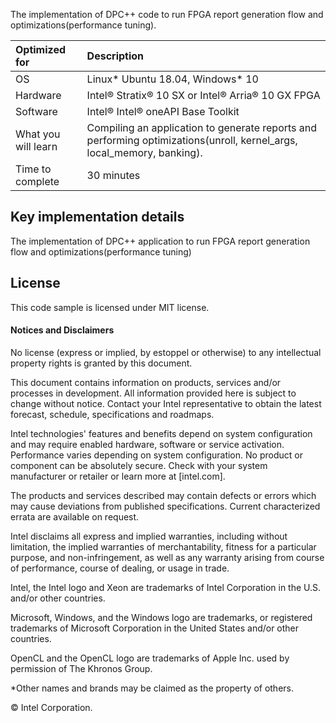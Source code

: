 The implementation of DPC++ code to run FPGA report generation flow and optimizations(performance tuning).
  
| Optimized for                       | Description
|:---                               |:---
| OS                                | Linux* Ubuntu 18.04, Windows* 10
| Hardware                          | Intel® Stratix® 10 SX or Intel® Arria® 10 GX FPGA
| Software                          | Intel&reg; Intel® oneAPI Base Toolkit
| What you will learn               | Compiling an application to generate reports and performing optimizations(unroll, kernel_args, local_memory, banking). 
| Time to complete                  | 30 minutes  
  
## Key implementation details 
The implementation of DPC++ application to run FPGA report generation flow and optimizations(performance tuning)

## License  
This code sample is licensed under MIT license. 

#### Notices and Disclaimers

No license (express or implied, by estoppel or otherwise) to any intellectual property rights is granted by this document.

This document contains information on products, services and/or processes in development. All information provided here is subject to change without notice. Contact your Intel representative to obtain the latest forecast, schedule, specifications and roadmaps.

Intel technologies' features and benefits depend on system configuration and may require enabled hardware, software or service activation. Performance varies depending on system configuration. No product or component can be absolutely secure. Check with your system manufacturer or retailer or learn more at [intel.com]. 

The products and services described may contain defects or errors which may cause deviations from published specifications. Current characterized errata are available on request.

Intel disclaims all express and implied warranties, including without limitation, the implied warranties of merchantability, fitness for a particular purpose, and non-infringement, as well as any warranty arising from course of performance, course of dealing, or usage in trade.

Intel, the Intel logo and Xeon are trademarks of Intel Corporation in the U.S. and/or other countries.

Microsoft, Windows, and the Windows logo are trademarks, or registered trademarks of Microsoft Corporation in the United States and/or other countries.

OpenCL and the OpenCL logo are trademarks of Apple Inc. used by permission of The Khronos Group.

*Other names and brands may be claimed as the property of others.

© Intel Corporation.
